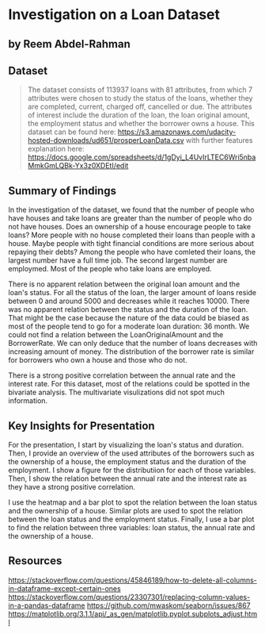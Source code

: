 # Investigation on a Loan Dataset
## by Reem Abdel-Rahman


## Dataset



> The dataset consists of 113937 loans with 81 attributes, from which 7 attributes were chosen to study the status of the loans, whether they are completed, current, charged off, cancelled or due. The attributes of interest include the duration of the loan, the loan original amount, the employment status and whether the borrower owns a house. 
This dataset can be found here: https://s3.amazonaws.com/udacity-hosted-downloads/ud651/prosperLoanData.csv
with further features explanation here: https://docs.google.com/spreadsheets/d/1gDyi_L4UvIrLTEC6Wri5nbaMmkGmLQBk-Yx3z0XDEtI/edit 


## Summary of Findings

In the investigation of the dataset, we found that the number of people who have houses and take 
loans are greater than the number of people who do not have houses. Does an ownership of a house 
encourage people to take loans? More people with no house completed their loans than people with 
a house. Maybe people with tight financial conditions are more serious about repaying their debts? 
Among the people who have comleted their loans, the largest number have a full time job. The second 
largest number are employmed. Most of the people who take loans are employed. 

There is no apparent relation between the original loan amount and the loan's status. For all the 
status of the loan, the larger amount of loans reside between 0 and around 5000 and decreases while
it reaches 10000. There was no apparent relation between the status and the duration of the loan. 
That might be the case because the nature of the data could be biased as most of the people tend 
to go for a moderate loan duration: 36 month. We could not find a relation between the LoanOriginalAmount
and the BorrowerRate. We can only deduce that the number of loans decreases with increasing amount of 
money. The distribution of the borrower rate is similar for borrowers who own a house and those who do not.

There is a strong positive correlation between the annual rate and the interest rate. For this dataset, 
most of the relations could be spotted in the bivariate analysis. The multivariate visulizations did not 
spot much information. 


## Key Insights for Presentation

For the presentation, I start by visualizing the loan's status and duration. Then, I provide an overview of
the used attributes of the borrowers such as the ownership of a house, the employment status and the duration 
of the employment. I show a figure for the distributiion for each of those variables. Then, I show the relation
between the annual rate and the interest rate as they have a strong positive correlation. 

I use the heatmap and a bar plot to spot the relation between the loan status and the ownership of a house. 
Similar plots are used to spot the relation between the loan status and the employment status. Finally, I 
use a bar plot to find the relation between three variables: loan status, the annual rate and the ownership 
of a house. 

## Resources
https://stackoverflow.com/questions/45846189/how-to-delete-all-columns-in-dataframe-except-certain-ones
https://stackoverflow.com/questions/23307301/replacing-column-values-in-a-pandas-dataframe
https://github.com/mwaskom/seaborn/issues/867
https://matplotlib.org/3.1.1/api/_as_gen/matplotlib.pyplot.subplots_adjust.html
